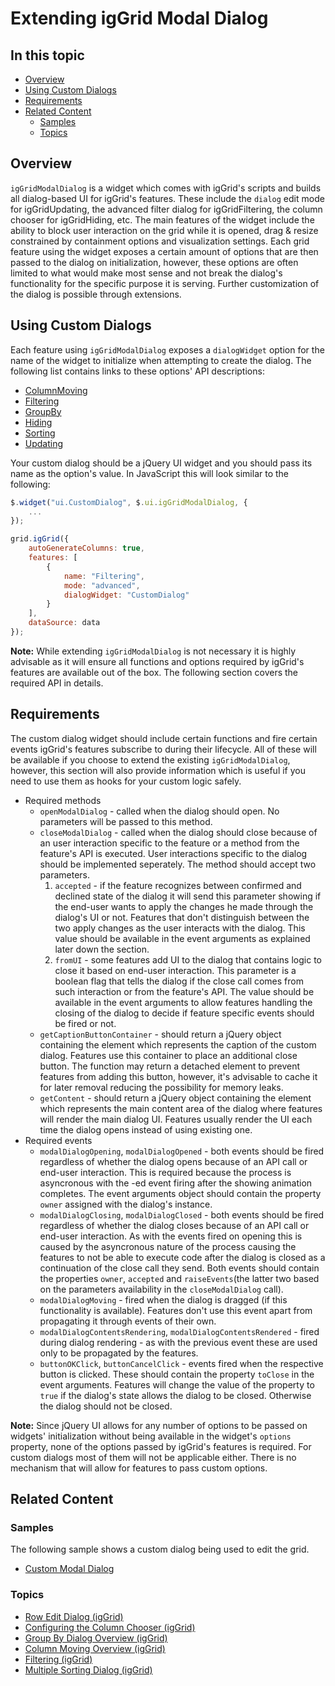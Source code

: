 ﻿<!--
|metadata|
{
	"fileName": "extending-iggrid-modal-dialog",
	"controlName": "igGrid",
	"tags": ["Getting Started","Grids","How to"]
}
|metadata|
-->

# Extending igGrid Modal Dialog

## In this topic

- [Overview](#overview)
- [Using Custom Dialogs](#using-custom-dialogs)
- [Requirements](#requirements)
- [Related Content](#related-content)
    -   [Samples](#samples)
    -   [Topics](#topics)

## <a id="overview"></a> Overview
`igGridModalDialog` is a widget which comes with igGrid's scripts and builds all dialog-based UI for igGrid's features. These include the `dialog` edit mode for igGridUpdating, the advanced filter dialog for igGridFiltering, the column chooser for igGridHiding, etc. The main features of the widget include the ability to block user interaction on the grid while it is opened, drag & resize constrained by containment options and visualization settings. Each grid feature using the widget exposes a certain amount of options that are then passed to the dialog on initialization, however, these options are often limited to what would make most sense and not break the dialog's functionality for the specific purpose it is serving. Further customization of the dialog is possible through extensions.

## <a id="using-custom-dialogs"></a> Using Custom Dialogs
Each feature using `igGridModalDialog` exposes a `dialogWidget` option for the name of the widget to initialize when attempting to create the dialog. The following list contains links to these options' API descriptions:

- [ColumnMoving](%%jQueryApiUrl%%/ui.iggridcolumnmoving#options:dialogWidget)
- [Filtering](%%jQueryApiUrl%%/ui.iggridfiltering#options:dialogWidget)
- [GroupBy](%%jQueryApiUrl%%/ui.iggridgroupby#options:dialogWidget)
- [Hiding](%%jQueryApiUrl%%/ui.iggridhiding#options:dialogWidget)
- [Sorting](%%jQueryApiUrl%%/ui.iggridsorting#options:dialogWidget)
- [Updating](%%jQueryApiUrl%%/ui.iggridupdating#options:dialogWidget)

Your custom dialog should be a jQuery UI widget and you should pass its name as the option's value. In JavaScript this will look similar to the following:

```js
$.widget("ui.CustomDialog", $.ui.igGridModalDialog, {
	...
});

grid.igGrid({
	autoGenerateColumns: true,
	features: [
		{
			name: "Filtering",
			mode: "advanced",
			dialogWidget: "CustomDialog"
		}
	],
	dataSource: data
});
```
**Note:** While extending `igGridModalDialog` is not necessary it is highly advisable as it will ensure all functions and options required by igGrid's features are available out of the box. The following section covers the required API in details.

## <a id="requirements"></a> Requirements

The custom dialog widget should include certain functions and fire certain events igGrid's features subscribe to during their lifecycle. All of these will be available if you choose to extend the existing `igGridModalDialog`, however, this section will also provide information which is useful if you need to use them as hooks for your custom logic safely.

- Required methods
  - `openModalDialog` - called when the dialog should open. No parameters will be passed to this method.
  - `closeModalDialog` - called when the dialog should close because of an user interaction specific to the feature or a method from the feature's API is executed. User interactions specific to the dialog should be implemented seperately. The method should accept two parameters.
    1. `accepted` - if the feature recognizes between confirmed and declined state of the dialog it will send this parameter showing if the end-user wants to apply the changes he made through the dialog's UI or not. Features that don't distinguish between the two apply changes as the user interacts with the dialog. This value should be available in the event arguments as explained later down the section.
    2. `fromUI` - some features add UI to the dialog that contains logic to close it based on end-user interaction. This parameter is a boolean flag that tells the dialog if the close call comes from such interaction or from the feature's API. The value should be available in the event arguments to allow features handling the closing of the dialog to decide if feature specific events should be fired or not.
  - `getCaptionButtonContainer` - should return a jQuery object containing the element which represents the caption of the custom dialog. Features use this container to place an additional close button. The function may return a detached element to prevent features from adding this button, however, it's advisable to cache it for later removal reducing the possibility for memory leaks.
  - `getContent` - should return a jQuery object containing the element which represents the main content area of the dialog where features will render the main dialog UI. Features usually render the UI each time the dialog opens instead of using existing one.
- Required events
  - `modalDialogOpening`, `modalDialogOpened` - both events should be fired regardless of whether the dialog opens because of an API call or end-user interaction. This is required because the process is asyncronous with the -ed event firing after the showing animation completes. The event arguments object should contain the property `owner` assigned with the dialog's instance.
  - `modalDialogClosing`, `modalDialogClosed` - both events should be fired regardless of whether the dialog closes because of an API call or end-user interaction. As with the events fired on opening this is caused by the asyncronous nature of the process causing the features to not be able to execute code after the dialog is closed as a continuation of the close call they send. Both events should contain the properties `owner`, `accepted` and `raiseEvents`(the latter two based on the parameters availability in the `closeModalDialog` call).
  - `modalDialogMoving` - fired when the dialog is dragged (if this functionality is available). Features don't use this event apart from propagating it through events of their own.
  - `modalDialogContentsRendering`, `modalDialogContentsRendered` - fired during dialog rendering - as with the previous event these are used only to be propagated by the features.
  - `buttonOKClick`, `buttonCancelClick` - events fired when the respective button is clicked. These should contain the property `toClose` in the event arguments. Features will change the value of the property to `true` if the dialog's state allows the dialog to be closed. Otherwise the dialog should not be closed.

**Note:** Since jQuery UI allows for any number of options to be passed on widgets' initialization without being available in the widget's `options` property, none of the options passed by igGrid's features is required. For custom dialogs most of them will not be applicable either. There is no mechanism that will allow for features to pass custom options.

## <a id="related-content"></a> Related Content

### <a id="samples"></a>Samples

The following sample shows a custom dialog being used to edit the grid.

- [Custom Modal Dialog](%%SamplesUrl%%/grid/customize-updating)

### <a id="topics"></a> Topics

-   [Row Edit Dialog (igGrid)](igGrid-Updating-RowEditDialog-LandingPage.html)
-   [Configuring the Column Chooser (igGrid)](igGrid-Hiding-Column-Chooser.html)
-   [Group By Dialog Overview (igGrid)](igGrid-Group-By-Dialog-Overview.html)
-   [Column Moving Overview (igGrid)](igGrid-ColumnMoving-Overview.html)
-   [Filtering (igGrid)](igGrid-Filtering.html)
-   [Multiple Sorting Dialog (igGrid)](igGrid-Multiple-Sorting-Dialog.html)